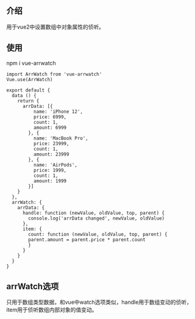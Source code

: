 ## 介绍

用于vue2中设置数组中对象属性的侦听。

## 使用

npm i vue-arrwatch

```
import ArrWatch from 'vue-arrwatch'
Vue.use(ArrWatch)
```

```
export default {
  data () {
    return {
      arrData: [{
          name: 'iPhone 12',
          price: 6999,
          count: 1,
          amount: 6999
        }, {
          name: 'MacBook Pro',
          price: 23999,
          count: 1,
          amount: 23999
        }, {
          name: 'AirPods',
          price: 1999,
          count: 1,
          amount: 1999
        }]
    }
  },
  arrWatch: {
    arrData: {
      handle: function (newValue, oldValue, top, parent) {
        console.log('arrData changed', newValue, oldValue)
      },
      item: {
        count: function (newValue, oldValue, top, parent) {
        parent.amount = parent.price * parent.count
        }
      }
    }
  }
}
```

## arrWatch选项

只用于数组类型数据，和vue中watch选项类似，handle用于数组变动的侦听，item用于侦听数组内部对象的值变动。

